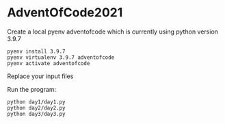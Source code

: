# AdventOfCode2021

Create a local pyenv adventofcode which is currently using python version 3.9.7
```
pyenv install 3.9.7
pyenv virtualenv 3.9.7 adventofcode
pyenv activate adventofcode
```

Replace your input files

Run the program:
```shell
python day1/day1.py
python day2/day2.py
python day3/day3.py
```